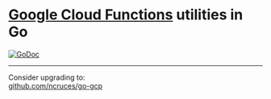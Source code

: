 # [Google Cloud Functions](https://cloud.google.com/functions/) utilities in Go

[![GoDoc](https://godoc.org/github.com/ncruces/go-gcf?status.svg)](https://godoc.org/github.com/ncruces/go-gcf)

----

Consider upgrading to:<br>
[github.com/ncruces/go-gcp](https://github.com/ncruces/go-gcp)
